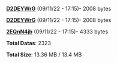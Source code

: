 [**D2DEYWrG**](/data/D2DEYWrG.txt) (09/11/22 - 17:15)- 2008 bytes

[**D2DEYWrG**](/data/D2DEYWrG.txt) (09/11/22 - 17:15)- 2008 bytes

[**2EQnN4jb**](/data/2EQnN4jb.txt) (09/11/22 - 17:15)- 4333 bytes

**Total Datas**: 2323

**Total Size**: 13.36 MB / 13.4 MB